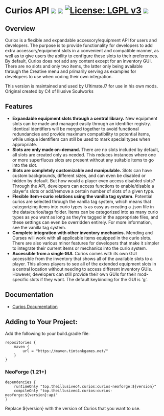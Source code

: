 # Curios API [![](http://cf.way2muchnoise.eu/versions/curios.svg)](https://www.curseforge.com/minecraft/mc-mods/curios) [![](http://cf.way2muchnoise.eu/short_curios_downloads.svg)](https://www.curseforge.com/minecraft/mc-mods/curios/files) [![License: LGPL v3](https://img.shields.io/badge/License-LGPL%20v3-blue.svg?&style=flat-square)](https://www.gnu.org/licenses/lgpl-3.0) [![](https://img.shields.io/discord/500852157503766538.svg?color=green&label=Discord&style=flat-square)](https://discord.gg/JWgrdwt)

## Overview

Curios is a flexible and expandable accessory/equipment API for users and developers. The purpose is to provide functionality for developers to add extra accessory/equipment slots in a convenient and compatible manner, as well as to give users the ability to configure these slots to their preferences. By default, Curios does not add any content except for an inventory GUI. There are no slots and only two items, the latter only being available through the Creative menu and primarily serving as examples for developers to use when coding their own integration.<br>

This version is maintained and used by U1timateJ7 for use in his own mods. Original created by C4 of Illusive Soulworks

## Features

* **Expandable equipment slots through a central library.** New equipment slots can be made and managed easily through an identifier registry. Identical identifiers will be merged together to avoid functional redundancies and provide maximum compatibility to potential items, while unique identifiers can still be used to mark special types when appropriate.
* **Slots are only made on-demand.** There are no slots included by default, all slots are created only as needed. This reduces instances where one or more superfluous slots are present without any suitable items to go into the slot.
* **Slots are completely customizable and manipulable.** Slots can have custom backgrounds, different sizes, and can even be disabled or hidden by default. But how would a player even access disabled slots? Through the API, developers can access functions to enable/disable a player's slots or add/remove a certain number of slots of a given type.
* **Flexible item->curio relations using the vanilla tag system.** Potential curios are selected through the vanilla tag system, which means that categorizing items into curio types is as easy as creating a .json file in the data/curios/tags folder. Items can be categorized into as many curio types as you want as long as they're tagged in the appropriate files, and these settings can even be overridden entirely. For more information, see the vanilla tag system.
* **Complete integration with other inventory mechanics.** Mending and Curses will work with all applicable items equipped in the curio slots. There are also various minor features for developers that make it simpler to integrate their current items or mechanics into the curio system.
* **Accessible from a single GUI.** Curios comes with its own GUI accessible from the inventory that shows all of the available slots to a player. This allows players to see all of the extended equipment slots in a central location without needing to access different inventory GUIs. However, developers can still provide their own GUIs for their mod-specific slots if they want. The default keybinding for the GUI is 'g'.

## Documentation

* [Curios Documentation](https://docs.illusivesoulworks.com/category/curios)

## Adding to Your Project:

Add the following to your build.gradle file:
```
repositories {
    maven {
        url = "https://maven.tintankgames.net/"
    }
}
```

### NeoForge (1.21+)
```
dependencies {
    runtimeOnly "top.theillusivec4.curios:curios-neoforge:${version}"
    compileOnly "top.theillusivec4.curios:curios-neoforge:${version}:api"
}
```

Replace ${version} with the version of Curios that you want to use.
